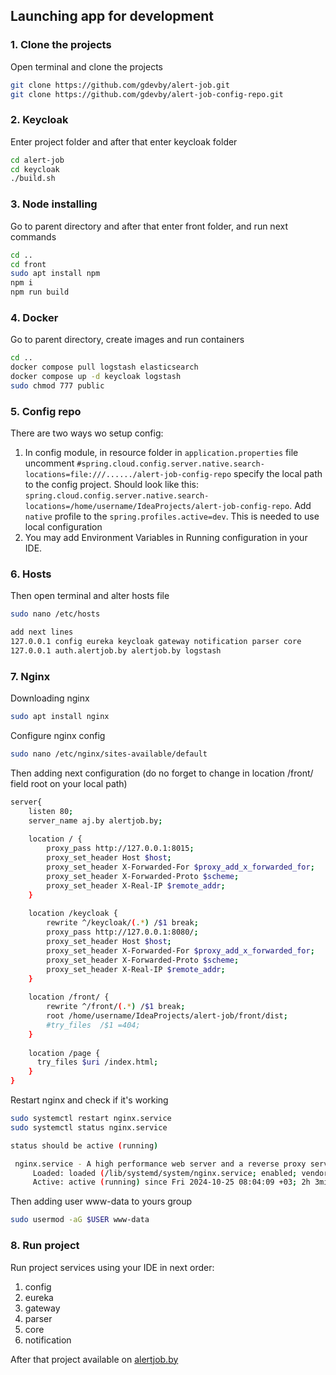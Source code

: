 ## Launching app for development

### 1. Clone the projects

Open terminal and clone the projects

```bash
git clone https://github.com/gdevby/alert-job.git
git clone https://github.com/gdevby/alert-job-config-repo.git
```

### 2. Keycloak

Enter project folder and after that enter keycloak folder
```bash
cd alert-job
cd keycloak
./build.sh
```

### 3. Node installing

Go to parent directory and after that enter front folder, and run next commands
```bash
cd ..
cd front
sudo apt install npm
npm i
npm run build
```

### 4. Docker 

Go to parent directory, create images and run containers 
```bash
cd ..
docker compose pull logstash elasticsearch
docker compose up -d keycloak logstash
sudo chmod 777 public
```

### 5. Config repo

There are two ways wo setup config:
1) In config module, in resource folder in `application.properties` file uncomment `#spring.cloud.config.server.native.search-locations=file:///....../alert-job-config-repo` specify the local path to the config project.
Should look like this:
`spring.cloud.config.server.native.search-locations=/home/username/IdeaProjects/alert-job-config-repo`. 
Add `native` profile to the `spring.profiles.active=dev`. This is needed to use local configuration
2) You may add Environment Variables in Running configuration in your IDE.

### 6. Hosts

Then open terminal and alter hosts file
```bash
sudo nano /etc/hosts

add next lines
127.0.0.1 config eureka keycloak gateway notification parser core 
127.0.0.1 auth.alertjob.by alertjob.by logstash
```

### 7. Nginx

Downloading nginx
```bash
sudo apt install nginx
```

Configure nginx config
```bash
sudo nano /etc/nginx/sites-available/default
```

Then adding next configuration (do no forget to change in location /front/ field root on your local path)
```bash
server{
    listen 80;
    server_name aj.by alertjob.by;
    
    location / {
        proxy_pass http://127.0.0.1:8015;
        proxy_set_header Host $host;
        proxy_set_header X-Forwarded-For $proxy_add_x_forwarded_for;
        proxy_set_header X-Forwarded-Proto $scheme;
        proxy_set_header X-Real-IP $remote_addr;
    }
    
    location /keycloak {
        rewrite ^/keycloak/(.*) /$1 break;
        proxy_pass http://127.0.0.1:8080/;
        proxy_set_header Host $host;
        proxy_set_header X-Forwarded-For $proxy_add_x_forwarded_for;
        proxy_set_header X-Forwarded-Proto $scheme;
        proxy_set_header X-Real-IP $remote_addr;
    }
    
    location /front/ {
        rewrite ^/front/(.*) /$1 break;
        root /home/username/IdeaProjects/alert-job/front/dist;
        #try_files  /$1 =404;
    }
    
    location /page {
      try_files $uri /index.html;
    }
}
```

Restart nginx and check if it's working
```bash
sudo systemctl restart nginx.service
sudo systemctl status nginx.service

status should be active (running)

 nginx.service - A high performance web server and a reverse proxy server
     Loaded: loaded (/lib/systemd/system/nginx.service; enabled; vendor preset:>
     Active: active (running) since Fri 2024-10-25 08:04:09 +03; 2h 3min ago
```

Then adding user www-data to yours group
```bash
sudo usermod -aG $USER www-data 
```

### 8. Run project

Run project services using your IDE in next order: 
1. config 
2. eureka 
3. gateway 
4. parser 
5. core 
6. notification 

After that project available on [alertjob.by](http://alertjob.by/)
